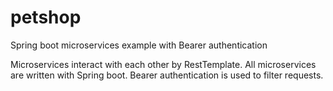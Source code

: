 # petshop
Spring boot microservices example with Bearer authentication

Microservices interact with each other by RestTemplate. All microservices are written with Spring boot.
Bearer authentication is used to filter requests.
